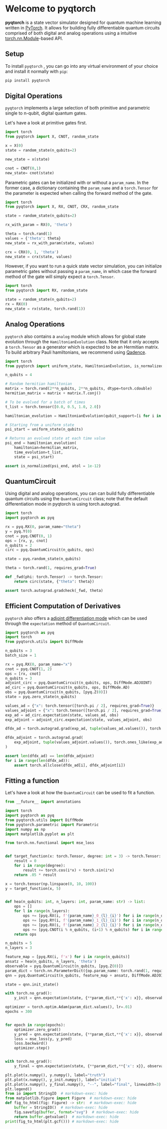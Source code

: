 # Welcome to pyqtorch

**pyqtorch** is a state vector simulator designed for quantum machine learning written in [PyTorch](https://pytorch.org/). It allows for building fully differentiable quantum circuits comprised of both digital and analog operations using a intuitive [torch.nn.Module](https://pytorch.org/docs/stable/generated/torch.nn.Module.html)-based API.

## Setup

To install `pyqtorch` , you can go into any virtual environment of your
choice and install it normally with `pip`:

```bash
pip install pyqtorch
```

## Digital Operations

`pyqtorch` implements a large selection of both primitive and parametric single to n-qubit, digital quantum gates.

Let's have a look at primitive gates first.

```python exec="on" source="material-block"
import torch
from pyqtorch import X, CNOT, random_state

x = X(0)
state = random_state(n_qubits=2)

new_state = x(state)

cnot = CNOT(0,1)
new_state= cnot(state)
```

Parametric gates can be initialized with or without a `param_name`. In the former case, a dictionary containing the `param_name` and a `torch.Tensor` for the parameter is expected when calling the forward method of the gate.

```python exec="on" source="material-block"
import torch
from pyqtorch import X, RX, CNOT, CRX, random_state

state = random_state(n_qubits=2)

rx_with_param = RX(0, 'theta')

theta = torch.rand(1)
values = {'theta': theta}
new_state = rx_with_param(state, values)

crx = CRX(0, 1, 'theta')
new_state = crx(state, values)
```

However, if you want to run a quick state vector simulation, you can initialize parametric gates without passing a `param_name`, in which case the forward method of the gate will simply expect a `torch.Tensor`.


```python exec="on" source="material-block"
import torch
from pyqtorch import RX, random_state

state = random_state(n_qubits=2)
rx = RX(0)
new_state = rx(state, torch.rand(1))
```

## Analog Operations

`pyqtorch` also contains a `analog` module which allows for global state evolution through the `HamiltonianEvolution` class. Note that it only accepts a `torch.Tensor` as a generator which is expected to be an Hermitian matrix. To build arbitrary Pauli hamiltonians, we recommend using [Qadence](https://pasqal-io.github.io/qadence/v1.0.3/tutorials/hamiltonians/).

```python exec="on" source="material-block" html="1"
import torch
from pyqtorch import uniform_state, HamiltonianEvolution, is_normalized

n_qubits = 4

# Random hermitian hamiltonian
matrix = torch.rand(2**n_qubits, 2**n_qubits, dtype=torch.cdouble)
hermitian_matrix = matrix + matrix.T.conj()

# To be evolved for a batch of times
t_list = torch.tensor([0.0, 0.5, 1.0, 2.0])

hamiltonian_evolution = HamiltonianEvolution(qubit_support=[i for i in range(n_qubits)], n_qubits=n_qubits)

# Starting from a uniform state
psi_start = uniform_state(n_qubits)

# Returns an evolved state at each time value
psi_end = hamiltonian_evolution(
    hamiltonian=hermitian_matrix,
    time_evolution=t_list,
    state = psi_start)

assert is_normalized(psi_end, atol = 1e-12)
```

## QuantumCircuit

Using digital and analog operations, you can can build fully differentiable quantum circuits using the `QuantumCircuit` class; note that the default differentiation mode in pyqtorch is using torch.autograd.

```python exec="on" source="material-block"
import torch
import pyqtorch as pyq

rx = pyq.RX(0, param_name="theta")
y = pyq.Y(0)
cnot = pyq.CNOT(0, 1)
ops = [rx, y, cnot]
n_qubits = 2
circ = pyq.QuantumCircuit(n_qubits, ops)

state = pyq.random_state(n_qubits)

theta = torch.rand(1, requires_grad=True)

def _fwd(phi: torch.Tensor) -> torch.Tensor:
    return circ(state, {"theta": theta})

assert torch.autograd.gradcheck(_fwd, theta)
```

## Efficient Computation of Derivatives

`pyqtorch` also offers a [adjoint differentiation mode](https://arxiv.org/abs/2009.02823) which can be used through the `expectation` method of `QuantumCircuit`.

```python exec="on" source="material-block"
import pyqtorch as pyq
import torch
from pyqtorch.utils import DiffMode

n_qubits = 3
batch_size = 1

rx = pyq.RX(0, param_name="x")
cnot = pyq.CNOT(1, 2)
ops = [rx, cnot]
n_qubits = 3
adjoint_circ = pyq.QuantumCircuit(n_qubits, ops, DiffMode.ADJOINT)
ad_circ = pyq.QuantumCircuit(n_qubits, ops, DiffMode.AD)
obs = pyq.QuantumCircuit(n_qubits, [pyq.Z(0)])
state = pyq.zero_state(n_qubits)

values_ad = {"x": torch.tensor([torch.pi / 2], requires_grad=True)}
values_adjoint = {"x": torch.tensor([torch.pi / 2], requires_grad=True)}
exp_ad = ad_circ.expectation(state, values_ad, obs)
exp_adjoint = adjoint_circ.expectation(state, values_adjoint, obs)

dfdx_ad = torch.autograd.grad(exp_ad, tuple(values_ad.values()), torch.ones_like(exp_ad))

dfdx_adjoint = torch.autograd.grad(
    exp_adjoint, tuple(values_adjoint.values()), torch.ones_like(exp_adjoint)
)

assert len(dfdx_ad) == len(dfdx_adjoint)
for i in range(len(dfdx_ad)):
    assert torch.allclose(dfdx_ad[i], dfdx_adjoint[i])
```

## Fitting a function

Let's have a look at how the `QuantumCircuit` can be used to fit a function.

```python exec="on" source="material-block" html="1"
from __future__ import annotations

import torch
import pyqtorch as pyq
from pyqtorch.utils import DiffMode
from pyqtorch.parametric import Parametric
import numpy as np
import matplotlib.pyplot as plt

from torch.nn.functional import mse_loss


def target_function(x: torch.Tensor, degree: int = 3) -> torch.Tensor:
    result = 0
    for i in range(degree):
        result += torch.cos(i*x) + torch.sin(i*x)
    return .05 * result

x = torch.tensor(np.linspace(0, 10, 100))
y = target_function(x, 5)


def hea(n_qubits: int, n_layers: int, param_name: str) -> list:
    ops = []
    for l in range(n_layers):
        ops += [pyq.RX(i, f'{param_name}_0_{l}_{i}') for i in range(n_qubits)]
        ops += [pyq.RY(i, f'{param_name}_1_{l}_{i}') for i in range(n_qubits)]
        ops += [pyq.RX(i, f'{param_name}_2_{l}_{i}') for i in range(n_qubits)]
        ops += [pyq.CNOT(i % n_qubits, (i+1) % n_qubits) for i in range(n_qubits)]
    return ops

n_qubits = 5
n_layers = 3

feature_map = [pyq.RX(i, f'x') for i in range(n_qubits)]
ansatz = hea(n_qubits, n_layers, 'theta')
observable = pyq.QuantumCircuit(n_qubits, [pyq.Z(0)])
param_dict = torch.nn.ParameterDict({op.param_name: torch.rand(1, requires_grad=True) for op in ansatz if isinstance(op, Parametric)})
qnn = pyq.QuantumCircuit(n_qubits, feature_map + ansatz, DiffMode.ADJOINT)

state = qnn.init_state()

with torch.no_grad():
    y_init = qnn.expectation(state, {**param_dict,**{'x': x}}, observable)

optimizer = torch.optim.Adam(param_dict.values(), lr=.01)
epochs = 300


for epoch in range(epochs):
    optimizer.zero_grad()
    y_pred = qnn.expectation(state, {**param_dict,**{'x': x}}, observable)
    loss = mse_loss(y, y_pred)
    loss.backward()
    optimizer.step()


with torch.no_grad():
    y_final = qnn.expectation(state, {**param_dict,**{'x': x}}, observable)

plt.plot(x.numpy(), y.numpy(), label="truth")
plt.plot(x.numpy(), y_init.numpy(), label="initial")
plt.plot(x.numpy(), y_final.numpy(), "--", label="final", linewidth=3)
plt.legend()
from io import StringIO  # markdown-exec: hide
from matplotlib.figure import Figure  # markdown-exec: hide
def fig_to_html(fig: Figure) -> str:  # markdown-exec: hide
    buffer = StringIO()  # markdown-exec: hide
    fig.savefig(buffer, format="svg")  # markdown-exec: hide
    return buffer.getvalue()  # markdown-exec: hide
print(fig_to_html(plt.gcf())) # markdown-exec: hide
```
